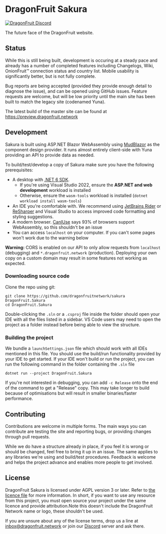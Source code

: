 
# DragonFruit Sakura
[![DragonFruit Discord](https://img.shields.io/discord/482528405292843018?label=Discord&style=popout)](https://discord.gg/VA26u5Z)

The future face of the DragonFruit website.

## Status
While this is still being built, development is occuring at a steady pace and already has a number of completed features including Changelogs, Wiki, OnionFruit™ connection status and country list. Mobile usability is significantly better, but is not fully complete.

Bug reports are being accepted (provided they provide enough detail to diagnose the issue), and can be opened using GitHub issues. Feature requests are welcome, but will be low priority until the main site has been built to match the legacy site (codenamed Yuna).

The latest build of the master site can be found at https://preview.dragonfruit.network

## Development
Sakura is built using ASP.NET Blazor WebAssembly using [MudBlazor](https://mudblazor.com/) as the component design provider. It runs almost entirely client-side with Yuna providing an API to provide data as needed.

To build/test/develop a copy of Sakura make sure you have the following prerequisites:

- A desktop with [.NET 6 SDK](https://dotnet.microsoft.com/en-us/download/dotnet/6.0).
  - If you're using Visual Studio 2022, ensure the **ASP.NET and web development** workload is installed
  - Otherwise, ensure the `wasm-tools` workload is installed (`dotnet workload install wasm-tools`)
- An IDE you're comfortable with. We recommend using [JetBrains Rider](https://www.jetbrains.com/rider/) or [ReSharper](https://www.jetbrains.com/resharper/) and Visual Studio to access improved code formatting and styling suggestions.  
- A modern browser. [CanIUse](https://caniuse.com/wasm) says 93% of browsers support WebAssembly, so this shouldn't be an issue
- You can access `localhost` on your computer. If you can't some pages won't work due to the warning below

**Warning:** CORS is enabled on our API to only allow requests from `localhost` (debugging) and `*.dragonfruit.network` (production).
Deploying your own copy on a custom domain may result in some features not working as expected.

### Downloading source code
Clone the repo using git:
```
git clone https://github.com/dragonfruitnetwork/sakura DragonFruit.Sakura
cd DragonFruit.Sakura
```
Double-clicking the `.sln` or a `.csproj` file inside the folder should open your IDE with all the files listed in a sidebar. VS Code users may need to open the project as a folder instead before being able to view the structure.

### Building the project

We bundle a `launchSettings.json` file which should work with all IDEs mentioned in this file. You should use the build/run functionality provided by your IDE to get started. If your IDE won't build or run the project, you can run the following command in the folder containing the `.sln` file
```
dotnet run --project DragonFruit.Sakura
```

If you're not interested in debugging, you can add `-c Release` onto the end of the command to get a "Release" copy. This may take longer to build because of optimisations but will result in smaller binaries/faster performance.

## Contributing

Contributions are welcome in multiple forms. The main ways you can contribute are testing the site and reporting bugs, or providing changes through pull requests. 

While we do have a structure already in place, if you feel it is wrong or should be changed, feel free to bring it up in an issue. The same applies to any libraries we're using and build/test procedures.
Feedback is welcome and helps the project advance and enables more people to get involved.

## License
DragonFruit Sakura is licensed under AGPL version 3 or later. Refer to [the licence file](license.md) for more information. In short, if you want to use any resource from this project, you must open source your project under the same licence and provide attribution.Note this doesn't include the DragonFruit Network name or logo, these shouldn't be used.

If you are unsure about any of the license terms, drop us a line at inbox@dragonfruit.network or join our [Discord](https://discord.gg/VA26u5Z) server and ask there.
